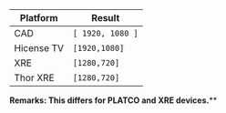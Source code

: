 | Platform   | Result           |
| ---------- | ---------------- |
| CAD        | `[ 1920, 1080 ]` |
| Hicense TV | `[1920,1080]`    |
| XRE        | `[1280,720]`     |
| Thor XRE   | `[1280,720]`     |

**Remarks: This differs for PLATCO and XRE devices.****

